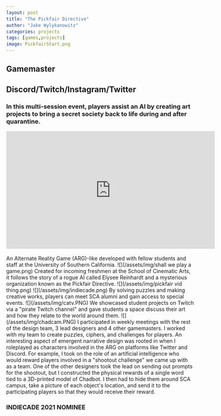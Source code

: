 ```yaml
---
layout: post
title: "The Pickfair Directive"
author: "Jake Wylykanowitz"
categories: projects
tags: [games,projects]
image: PickfairStart.png
---
```


## Gamemaster 
## Discord/Twitch/Instagram/Twitter
### In this multi-session event, players assist an AI by creating art projects to bring a secret society back to life during and after quarantine.
<p align="center"><iframe width="560" height="315" src="https://www.youtube.com/embed/b4GaMS25VIQ" title="PickfairDirective Explainer Video" frameborder="0" allow="accelerometer; autoplay; clipboard-write; encrypted-media; gyroscope; picture-in-picture; web-share" allowfullscreen></iframe></p>
An Alternate Reality Game (ARG)-like developed with fellow students and staff at the University of Southern California.
![](/assets/img/shall we play a game.png)
Created for incoming freshmen at the School of Cinematic Arts, it follows the story of a rogue AI called Elysee Reinhardt and a mysterious organization known as the Pickfair Directive.
![](/assets/img/pickfair vid thing.png)
![](/assets/img/indiecade.png)
By solving puzzles and making creative works, players can meet SCA alumni and gain access to special events.
![](/assets/img/catv.PNG)
We showcased student projects on Twitch via a "pirate Twitch channel" and gave students a space discuss their art and how they relate to the world around them.
![](/assets/img/chadcam.PNG)
I participated in weekly meetings with the rest of the design team, 3 lead designers and 4 other gamemasters. 
I worked with my team to create puzzles, ciphers, and challenges for players.
An interesting aspect of emergent narrative design was rooted in when I roleplayed as characters involved in the ARG on platforms like Twitter and Discord.
For example, I took on the role of an artificial intelligence who would reward players involved in a "shootout challenge" we came up with as a team. 
One of the other designers took the lead on sending out prompts for the shootout, but I constructed the physical rewards of a single word tied to a 3D-printed model of Chadbot. 
I then had to hide them around SCA campus, take a picture of each object's location, and send it to the participating players so that they would receive their reward. 

### INDIECADE 2021 NOMINEE
